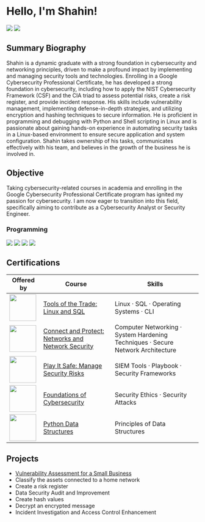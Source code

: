 # Hello, I'm Shahin!
<a href="https://www.linkedin.com/in/shahin-saeidi/"><img src="https://img.shields.io/badge/-LinkedIn-0072b1?&style=for-the-badge&logo=linkedin&logoColor=white" /></a>
<a href="https://profile.indeed.com/p/shahins-rkqg6js"><img src="https://img.shields.io/badge/-Indeed-003A9B?&style=for-the-badge&logo=indeed&logoColor=white" /></a>

## Summary Biography
Shahin is a dynamic graduate with a strong foundation in cybersecurity and networking principles, driven to make a profound 
impact by implementing and managing security tools and technologies. Enrolling in a Google Cybersecurity Professional 
Certificate, he has developed a strong foundation in 
cybersecurity, including how to apply the NIST Cybersecurity Framework (CSF) and the CIA triad to assess 
potential risks, create a risk register, and provide incident response. His skills include vulnerability 
management, implementing defense-in-depth strategies, and utilizing encryption and hashing techniques to 
secure information. He is proficient in programming and 
debugging with Python and Shell scripting in Linux and is passionate about gaining hands-on experience in 
automating security tasks in a Linux-based environment to ensure secure application and system 
configuration. Shahin takes ownership of his tasks, communicates effectively with his team, and believes in 
the growth of the business he is involved in.
## Objective
Taking cybersecurity-related courses in academia and enrolling in the Google Cybersecurity Professional 
Certificate program has ignited my passion for cybersecurity. I am now eager to transition into this field, 
specifically aiming to contribute as a Cybersecurity Analyst or Security Engineer.

### Programming
<div>
  <img src="https://img.shields.io/badge/-Python-3776AB?&style=for-the-badge&logo=python&logoColor=white" />
  <img src="https://img.shields.io/badge/-SQL-4479A1?&style=for-the-badge&logo=postgresql&logoColor=white" />
  <img src="https://img.shields.io/badge/-PowerShell-5391FE?&style=for-the-badge&logo=powershell&logoColor=white" />
  <img src="https://img.shields.io/badge/-Bash-4EAA25?&style=for-the-badge&logo=gnu-bash&logoColor=white" />
</div>


## Certifications

| Offered by| Course                                        | Skills         |
|----------|-----------------------------------------------|----------------------------|
|<img src="https://www.google.com/images/srpr/logo10w.png" width="70"/>| <a href="https://coursera.org/verify/IZLH58B7F5TY"> Tools of the Trade: Linux and SQL</a> | Linux · SQL · Operating Systems · CLI |
|<img src="https://www.google.com/images/srpr/logo10w.png" width="70"/>| <a href="https://coursera.org/verify/KRP3ZT4774UE"> Connect and Protect: Networks and Network Security</a> | Computer Networking · System Hardening Techniques · Secure Network Architecture |
|<img src="https://www.google.com/images/srpr/logo10w.png" width="70"/>| <a href="https://coursera.org/verify/87MEREM6W65U"> Play It Safe: Manage Security Risks</a> | SIEM Tools · Playbook · Security Frameworks |
|<img src="https://www.google.com/images/srpr/logo10w.png" width="70"/>| <a href="https://coursera.org/verify/HA6938KCNQAY"> Foundations of Cybersecurity</a> | Security Ethics · Security Attacks |
|<img src="https://coursera-university-assets.s3.amazonaws.com/70/de505d47be7d3a063b51b6f856a6e2/New-Block-M-Stacked-Blue-295C_600x600.png" width="70"/>| <a href="https://coursera.org/verify/505PVPZFSFE7"> Python Data Structures</a> | Principles of Data Structures |


## Projects
- <a href="https://github.com/Shahin-96/Vulnerability-Assessment"> Vulnerability Assessment for a Small Business </a>
- Classify the assets connected to a home network
- Create a risk register
- Data Security Audit and Improvement
- Create hash values
- Decrypt an encrypted message
- Incident Investigation and Access Control Enhancement


